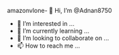 amazonvlone- 👋 Hi, I’m @Adnan8750
- 👀 I’m interested in ...
- 🌱 I’m currently learning ...
- 💞️ I’m looking to collaborate on ...
- 📫 How to reach me ...

<!---
Adnan8750/Adnan8750 is a ✨ special ✨ repository because its `README.md` (this file) appears on your GitHub profile.
You can the Preview link to take a look at your changes.
--->
